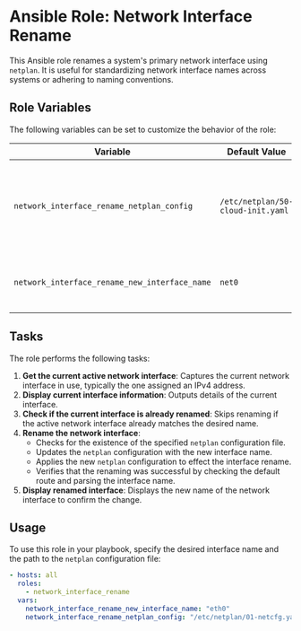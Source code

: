 # Ansible Role: Network Interface Rename

This Ansible role renames a system's primary network interface using `netplan`. It is useful for standardizing network interface names across systems or adhering to naming conventions.

## Role Variables

The following variables can be set to customize the behavior of the role:

| Variable                                 | Default Value                          | Description |
| ---------------------------------------- | -------------------------------------- | ----------- |
| `network_interface_rename_netplan_config` | `/etc/netplan/50-cloud-init.yaml`      | The path to the `netplan` configuration file that needs to be modified to rename the interface. |
| `network_interface_rename_new_interface_name` | `net0`                              | The new name for the active network interface. |

## Tasks

The role performs the following tasks:

1. **Get the current active network interface**: Captures the current network interface in use, typically the one assigned an IPv4 address.
2. **Display current interface information**: Outputs details of the current interface.
3. **Check if the current interface is already renamed**: Skips renaming if the active network interface already matches the desired name.
4. **Rename the network interface**:
   - Checks for the existence of the specified `netplan` configuration file.
   - Updates the `netplan` configuration with the new interface name.
   - Applies the new `netplan` configuration to effect the interface rename.
   - Verifies that the renaming was successful by checking the default route and parsing the interface name.
5. **Display renamed interface**: Displays the new name of the network interface to confirm the change.

## Usage

To use this role in your playbook, specify the desired interface name and the path to the `netplan` configuration file:

```yaml
- hosts: all
  roles:
    - network_interface_rename
  vars:
    network_interface_rename_new_interface_name: "eth0"
    network_interface_rename_netplan_config: "/etc/netplan/01-netcfg.yaml"
